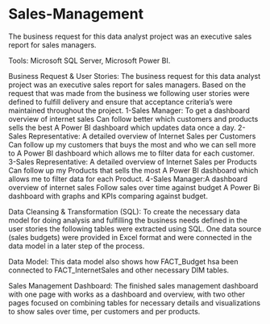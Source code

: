 # Sales-Management
The business request for this data analyst project was an executive sales report for sales managers.

Tools: Microsoft SQL Server, Microsoft Power BI.



Business Request & User Stories:
The business request for this data analyst project was an executive sales report for sales managers. Based on the request that was made from the business we following user stories were defined to fulfill delivery and ensure that acceptance criteria’s were maintained throughout the project.
1-Sales Manager: To get a dashboard overview of internet sales	Can follow better which customers and products sells the best	A Power BI dashboard which updates data once a day.
2-Sales Representative:	A detailed overview of Internet Sales per Customers	Can follow up my customers that buys the most and who we can sell more to	A Power BI dashboard which allows me to filter data for each customer.
3-Sales Representative:	A detailed overview of Internet Sales per Products	Can follow up my Products that sells the most	A Power BI dashboard which allows me to filter data for each Product.
4-Sales Manager:A dashboard overview of internet sales	Follow sales over time against budget	A Power Bi dashboard with graphs and KPIs comparing against budget.


Data Cleansing & Transformation (SQL):
To create the necessary data model for doing analysis and fulfilling the business needs defined in the user stories the following tables were extracted using SQL.
One data source (sales budgets) were provided in Excel format and were connected in the data model in a later step of the process.


Data Model:
This data model also shows how FACT_Budget hsa been connected to FACT_InternetSales and other necessary DIM tables.

Sales Management Dashboard:
The finished sales management dashboard with one page with works as a dashboard and overview, with two other pages focused on combining tables for necessary details and visualizations to show sales over time, per customers and per products.
